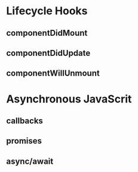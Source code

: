# Lifecycle Hooks

## componentDidMount

## componentDidUpdate

## componentWillUnmount

# Asynchronous JavaScrit

## callbacks

## promises

## async/await
